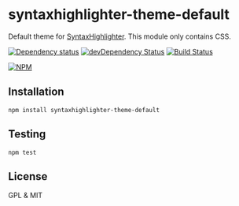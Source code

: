 # syntaxhighlighter-theme-default

Default theme for [SyntaxHighlighter](https://github.com/syntaxhighlighter/syntaxhighlighter). This module only contains CSS.

[![Dependency status](https://david-dm.org/syntaxhighlighter/syntaxhighlighter-theme-default.png)](https://david-dm.org/syntaxhighlighter/syntaxhighlighter-theme-default)
[![devDependency Status](https://david-dm.org/syntaxhighlighter/syntaxhighlighter-theme-default/dev-status.png)](https://david-dm.org/syntaxhighlighter/syntaxhighlighter-theme-default#info=devDependencies)
[![Build Status](https://travis-ci.org/syntaxhighlighter/syntaxhighlighter-theme-default.png)](https://travis-ci.org/syntaxhighlighter/syntaxhighlighter-theme-default)

[![NPM](https://nodei.co/npm/syntaxhighlighter-theme-default.png)](https://npmjs.org/package/syntaxhighlighter-theme-default)

## Installation

    npm install syntaxhighlighter-theme-default

## Testing

    npm test

## License

GPL & MIT
